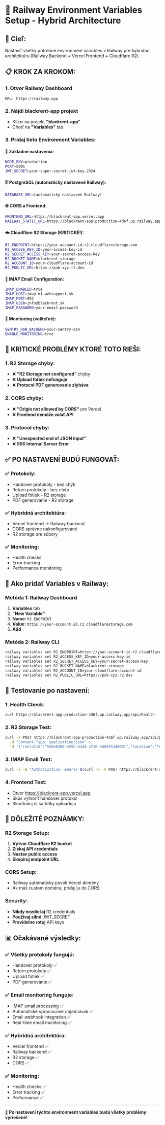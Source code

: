 # 🚂 Railway Environment Variables Setup - Hybrid Architecture

## 🎯 **Cieľ:**
Nastaviť všetky potrebné environment variables v Railway pre hybridnú architektúru (Railway Backend + Vercel Frontend + Cloudflare R2).

## 📋 **KROK ZA KROKOM:**

### **1. Otvor Railway Dashboard**
```
URL: https://railway.app
```

### **2. Nájdi blackrent-app projekt**
- Klikni na projekt **"blackrent-app"**
- Choď na **"Variables"** tab

### **3. Pridaj tieto Environment Variables:**

#### **🔧 Základné nastavenia:**
```bash
NODE_ENV=production
PORT=5001
JWT_SECRET=your-super-secret-jwt-key-2024
```

#### **🗄️ PostgreSQL (automaticky nastavené Railway):**
```bash
DATABASE_URL=(automaticky nastavené Railway)
```

#### **🌐 CORS a Frontend:**
```bash
FRONTEND_URL=https://blackrent-app.vercel.app
RAILWAY_STATIC_URL=https://blackrent-app-production-4d6f.up.railway.app
```

#### **☁️ Cloudflare R2 Storage (KRITICKÉ!):**
```bash
R2_ENDPOINT=https://your-account-id.r2.cloudflarestorage.com
R2_ACCESS_KEY_ID=your-access-key-id
R2_SECRET_ACCESS_KEY=your-secret-access-key
R2_BUCKET_NAME=blackrent-storage
R2_ACCOUNT_ID=your-cloudflare-account-id
R2_PUBLIC_URL=https://pub-xyz.r2.dev
```

#### **📧 IMAP Email Configuration:**
```bash
IMAP_ENABLED=true
IMAP_HOST=imap.m1.websupport.sk
IMAP_PORT=993
IMAP_USER=info@blackrent.sk
IMAP_PASSWORD=your-email-password
```

#### **🔔 Monitoring (voliteľné):**
```bash
SENTRY_DSN_BACKEND=your-sentry-dsn
ENABLE_MONITORING=true
```

## 🚨 **KRITICKÉ PROBLÉMY KTORÉ TOTO RIEŠI:**

### **1. R2 Storage chyby:**
- ❌ **"R2 Storage not configured"** chyby
- ❌ **Upload fotiek nefunguje**
- ❌ **Protocol PDF generovanie zlyháva**

### **2. CORS chyby:**
- ❌ **"Origin not allowed by CORS"** pre Vercel
- ❌ **Frontend nemôže volať API**

### **3. Protocol chyby:**
- ❌ **"Unexpected end of JSON input"**
- ❌ **500 Internal Server Error**

## ✅ **PO NASTAVENÍ BUDÚ FUNGOVAŤ:**

### **✅ Protokoly:**
- Handover protokoly - bez chýb
- Return protokoly - bez chýb
- Upload fotiek - R2 storage
- PDF generovanie - R2 storage

### **✅ Hybridná architektúra:**
- Vercel frontend → Railway backend
- CORS správne nakonfigurované
- R2 storage pre súbory

### **✅ Monitoring:**
- Health checks
- Error tracking
- Performance monitoring

## 🔧 **Ako pridať Variables v Railway:**

### **Metóda 1: Railway Dashboard**
1. **Variables** tab
2. **"New Variable"**
3. **Name:** `R2_ENDPOINT`
4. **Value:** `https://your-account-id.r2.cloudflarestorage.com`
5. **Add**

### **Metóda 2: Railway CLI**
```bash
railway variables set R2_ENDPOINT=https://your-account-id.r2.cloudflarestorage.com
railway variables set R2_ACCESS_KEY_ID=your-access-key-id
railway variables set R2_SECRET_ACCESS_KEY=your-secret-access-key
railway variables set R2_BUCKET_NAME=blackrent-storage
railway variables set R2_ACCOUNT_ID=your-cloudflare-account-id
railway variables set R2_PUBLIC_URL=https://pub-xyz.r2.dev
```

## 🧪 **Testovanie po nastavení:**

### **1. Health Check:**
```bash
curl https://blackrent-app-production-4d6f.up.railway.app/api/health
```

### **2. R2 Storage Test:**
```bash
curl -X POST https://blackrent-app-production-4d6f.up.railway.app/api/protocols/handover \
  -H "Content-Type: application/json" \
  -d '{"rentalId":"550e8400-e29b-41d4-a716-446655440001","location":"Test"}'
```

### **3. IMAP Email Test:**
```bash
curl -s -H "Authorization: Bearer $(curl -s -X POST https://blackrent-app-production-4d6f.up.railway.app/api/auth/login -H "Content-Type: application/json" -d '{"username":"admin","password":"Black123"}' | jq -r '.token')" https://blackrent-app-production-4d6f.up.railway.app/api/email-imap/status | jq .
```

### **4. Frontend Test:**
- Otvor https://blackrent-app.vercel.app
- Skús vytvoriť handover protokol
- Skontroluj či sa fotky uploadujú

## 🚨 **DÔLEŽITÉ POZNÁMKY:**

### **R2 Storage Setup:**
1. **Vytvor Cloudflare R2 bucket**
2. **Získaj API credentials**
3. **Nastav public access**
4. **Skopíruj endpoint URL**

### **CORS Setup:**
- Railway automaticky povolí Vercel domény
- Ak máš custom doménu, pridaj ju do CORS

### **Security:**
- **Nikdy nezdieľaj** R2 credentials
- **Používaj silné** JWT_SECRET
- **Pravidelne rotuj** API keys

## 📊 **Očakávané výsledky:**

### **✅ Všetky protokoly fungujú:**
- Handover protokoly ✅
- Return protokoly ✅
- Upload fotiek ✅
- PDF generovanie ✅

### **✅ Email monitoring funguje:**
- IMAP email processing ✅
- Automatické spracovanie objednávok ✅
- Email webhook integration ✅
- Real-time email monitoring ✅

### **✅ Hybridná architektúra:**
- Vercel frontend ✅
- Railway backend ✅
- R2 storage ✅
- CORS ✅

### **✅ Monitoring:**
- Health checks ✅
- Error tracking ✅
- Performance ✅

---

**🎯 Po nastavení týchto environment variables budú všetky problémy vyriešené!** 